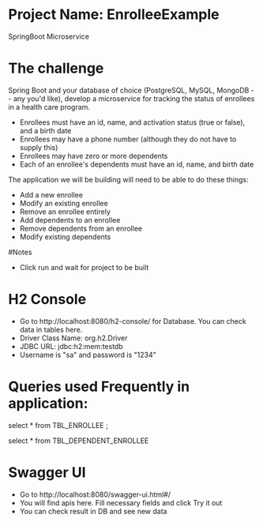 # Project Name: EnrolleeExample 
 SpringBoot Microservice 

# The challenge
Spring Boot  and your database of choice (PostgreSQL, MySQL, MongoDB -- any you'd like), develop a microservice for tracking the status of enrollees in a health care program.
- Enrollees must have an id, name, and activation status (true or false), and a birth date
- Enrollees may have a phone number (although they do not have to supply this)
- Enrollees may have zero or more dependents
- Each of an enrollee's dependents must have an id, name, and birth date

The application we will be building will need to be able to do these things:
- Add a new enrollee
- Modify an existing enrollee
- Remove an enrollee entirely
- Add dependents to an enrollee
- Remove dependents from an enrollee
- Modify existing dependents


#Notes
- Click run and wait for project to be built

# H2 Console
- Go to http://localhost:8080/h2-console/ for Database. You can check data in tables here.
- Driver Class Name: org.h2.Driver
- JDBC URL: jdbc:h2:mem:testdb
- Username is "sa" and password is "1234"

# Queries used Frequently in application:

select * from TBL_ENROLLEE ;

select * from TBL_DEPENDENT_ENROLLEE 

# Swagger UI
- Go to http://localhost:8080/swagger-ui.html#/
- You will find apis here. Fill necessary fields and click Try it out
- You can check result in DB and see new data


